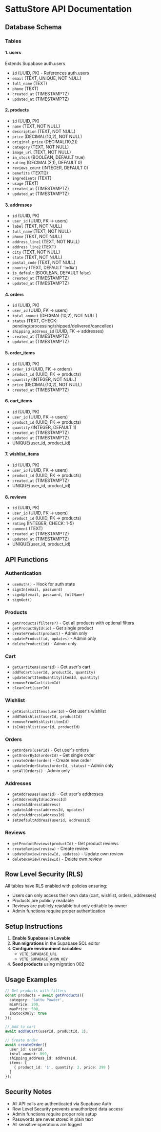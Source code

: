 # SattuStore API Documentation

## Database Schema

### Tables

#### 1. **users**
Extends Supabase auth.users
- `id` (UUID, PK) - References auth.users
- `email` (TEXT, UNIQUE, NOT NULL)
- `full_name` (TEXT)
- `phone` (TEXT)
- `created_at` (TIMESTAMPTZ)
- `updated_at` (TIMESTAMPTZ)

#### 2. **products**
- `id` (UUID, PK)
- `name` (TEXT, NOT NULL)
- `description` (TEXT, NOT NULL)
- `price` (DECIMAL(10,2), NOT NULL)
- `original_price` (DECIMAL(10,2))
- `category` (TEXT, NOT NULL)
- `image_url` (TEXT, NOT NULL)
- `in_stock` (BOOLEAN, DEFAULT true)
- `rating` (DECIMAL(2,1), DEFAULT 0)
- `reviews_count` (INTEGER, DEFAULT 0)
- `benefits` (TEXT[])
- `ingredients` (TEXT)
- `usage` (TEXT)
- `created_at` (TIMESTAMPTZ)
- `updated_at` (TIMESTAMPTZ)

#### 3. **addresses**
- `id` (UUID, PK)
- `user_id` (UUID, FK → users)
- `label` (TEXT, NOT NULL)
- `full_name` (TEXT, NOT NULL)
- `phone` (TEXT, NOT NULL)
- `address_line1` (TEXT, NOT NULL)
- `address_line2` (TEXT)
- `city` (TEXT, NOT NULL)
- `state` (TEXT, NOT NULL)
- `postal_code` (TEXT, NOT NULL)
- `country` (TEXT, DEFAULT 'India')
- `is_default` (BOOLEAN, DEFAULT false)
- `created_at` (TIMESTAMPTZ)
- `updated_at` (TIMESTAMPTZ)

#### 4. **orders**
- `id` (UUID, PK)
- `user_id` (UUID, FK → users)
- `total_amount` (DECIMAL(10,2), NOT NULL)
- `status` (TEXT, CHECK: pending/processing/shipped/delivered/cancelled)
- `shipping_address_id` (UUID, FK → addresses)
- `created_at` (TIMESTAMPTZ)
- `updated_at` (TIMESTAMPTZ)

#### 5. **order_items**
- `id` (UUID, PK)
- `order_id` (UUID, FK → orders)
- `product_id` (UUID, FK → products)
- `quantity` (INTEGER, NOT NULL)
- `price` (DECIMAL(10,2), NOT NULL)
- `created_at` (TIMESTAMPTZ)

#### 6. **cart_items**
- `id` (UUID, PK)
- `user_id` (UUID, FK → users)
- `product_id` (UUID, FK → products)
- `quantity` (INTEGER, DEFAULT 1)
- `created_at` (TIMESTAMPTZ)
- `updated_at` (TIMESTAMPTZ)
- UNIQUE(user_id, product_id)

#### 7. **wishlist_items**
- `id` (UUID, PK)
- `user_id` (UUID, FK → users)
- `product_id` (UUID, FK → products)
- `created_at` (TIMESTAMPTZ)
- UNIQUE(user_id, product_id)

#### 8. **reviews**
- `id` (UUID, PK)
- `user_id` (UUID, FK → users)
- `product_id` (UUID, FK → products)
- `rating` (INTEGER, CHECK: 1-5)
- `comment` (TEXT)
- `created_at` (TIMESTAMPTZ)
- `updated_at` (TIMESTAMPTZ)
- UNIQUE(user_id, product_id)

## API Functions

### Authentication
- `useAuth()` - Hook for auth state
- `signIn(email, password)`
- `signUp(email, password, fullName)`
- `signOut()`

### Products
- `getProducts(filters?)` - Get all products with optional filters
- `getProductById(id)` - Get single product
- `createProduct(product)` - Admin only
- `updateProduct(id, updates)` - Admin only
- `deleteProduct(id)` - Admin only

### Cart
- `getCartItems(userId)` - Get user's cart
- `addToCart(userId, productId, quantity)`
- `updateCartItemQuantity(itemId, quantity)`
- `removeFromCart(itemId)`
- `clearCart(userId)`

### Wishlist
- `getWishlistItems(userId)` - Get user's wishlist
- `addToWishlist(userId, productId)`
- `removeFromWishlist(itemId)`
- `isInWishlist(userId, productId)`

### Orders
- `getOrders(userId)` - Get user's orders
- `getOrderById(orderId)` - Get single order
- `createOrder(order)` - Create new order
- `updateOrderStatus(orderId, status)` - Admin only
- `getAllOrders()` - Admin only

### Addresses
- `getAddresses(userId)` - Get user's addresses
- `getAddressById(addressId)`
- `createAddress(address)`
- `updateAddress(addressId, updates)`
- `deleteAddress(addressId)`
- `setDefaultAddress(userId, addressId)`

### Reviews
- `getProductReviews(productId)` - Get product reviews
- `createReview(review)` - Create review
- `updateReview(reviewId, updates)` - Update own review
- `deleteReview(reviewId)` - Delete own review

## Row Level Security (RLS)

All tables have RLS enabled with policies ensuring:
- Users can only access their own data (cart, wishlist, orders, addresses)
- Products are publicly readable
- Reviews are publicly readable but only editable by owner
- Admin functions require proper authentication

## Setup Instructions

1. **Enable Supabase in Lovable**
2. **Run migrations** in the Supabase SQL editor
3. **Configure environment variables**:
   - `VITE_SUPABASE_URL`
   - `VITE_SUPABASE_ANON_KEY`
4. **Seed products** using migration 002

## Usage Examples

```typescript
// Get products with filters
const products = await getProducts({
  category: 'Sattu Powder',
  minPrice: 200,
  maxPrice: 500,
  inStockOnly: true
});

// Add to cart
await addToCart(userId, productId, 2);

// Create order
await createOrder({
  user_id: userId,
  total_amount: 899,
  shipping_address_id: addressId,
  items: [
    { product_id: '1', quantity: 2, price: 299 }
  ]
});
```

## Security Notes

- All API calls are authenticated via Supabase Auth
- Row Level Security prevents unauthorized data access
- Admin functions require proper role setup
- Passwords are never stored in plain text
- All sensitive operations are logged
